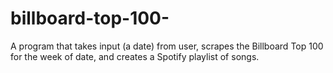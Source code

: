 # billboard-top-100-
A program that takes input (a date) from user, scrapes the Billboard Top 100 for the week of date, and creates a Spotify playlist of songs.
